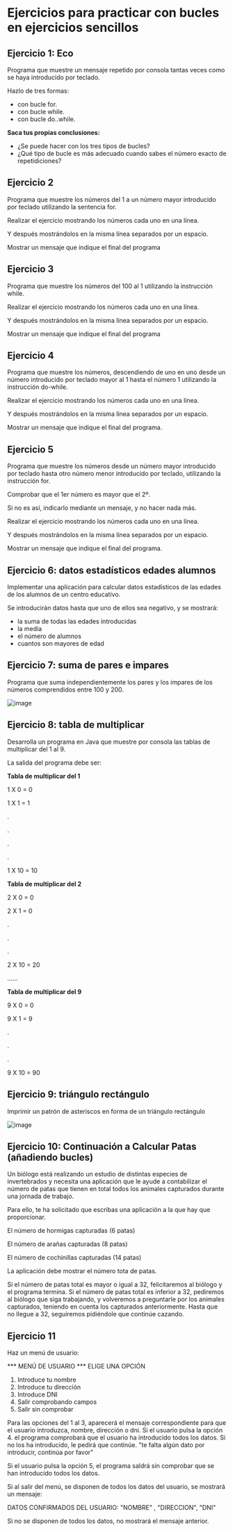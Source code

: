 # Ejercicios para practicar con bucles en ejercicios sencillos



## Ejercicio 1: Eco
Programa que muestre un mensaje repetido por consola tantas veces como se haya introducido por teclado.

Hazlo de tres formas:
- con bucle for.
- con bucle while.
- con bucle do..while.

**Saca tus propias conclusiones:**

- ¿Se puede hacer con los tres tipos de bucles?
- ¿Qué tipo de bucle es más adecuado cuando sabes el número exacto de repetidiciones?

## Ejercicio 2
Programa que muestre los números del 1 a un número mayor introducido por teclado utilizando la sentencia for. 

Realizar el ejercicio mostrando los números cada uno en una línea. 

Y después mostrándolos en la misma línea separados por un espacio. 

Mostrar un mensaje que indique el final del programa

## Ejercicio 3
Programa que muestre los números del 100 al 1 utilizando la instrucción while. 

Realizar el ejercicio mostrando los números cada uno en una línea. 

Y después mostrándolos en la misma línea separados por un espacio. 

Mostrar un mensaje que indique el final del programa

## Ejercicio 4
Programa que muestre los números, descendiendo de uno en uno desde un número introducido por teclado mayor al 1 hasta el número 1 utilizando la instrucción do-while. 

Realizar el ejercicio mostrando los números cada uno en una línea. 

Y después mostrándolos en la misma línea separados por un espacio. 

Mostrar un mensaje que indique el final del programa.

## Ejercicio 5
Programa que muestre los números desde un número mayor introducido por teclado hasta otro número menor introducido por teclado, utilizando la instrucción for. 

Comprobar que el 1er número es mayor que el 2º. 

Si no es así, indicarlo mediante un mensaje, y no hacer nada más. 

Realizar el ejercicio mostrando los números cada uno en una línea. 

Y después mostrándolos en la misma línea separados por un espacio. 

Mostrar un mensaje que indique el final del programa.

## Ejercicio 6: datos estadísticos edades alumnos

Implementar una aplicación para calcular datos estadísticos de las edades de los alumnos de un centro educativo. 

Se introducirán datos hasta que uno de ellos sea negativo, y se mostrará: 
- la suma de todas las edades introducidas
- la media
- el  número de alumnos
- cuantos son mayores de edad

## Ejercicio 7: suma de pares e impares

Programa que suma independientemente los pares y los impares de los números comprendidos entre 100 y 200.

![image](https://user-images.githubusercontent.com/91023374/191769346-f976c7e2-a46c-47a7-ad76-c442c883344f.png)


## Ejercicio 8: tabla de multiplicar

Desarrolla un programa en Java que muestre por consola las tablas de multiplicar del 1 al 9.

La salida del programa debe ser:

**Tabla de multiplicar del 1**

1 X 0 = 0

1 X 1 = 1

.

.

.

.

1 X 10 = 10


**Tabla de multiplicar del 2**

2 X 0 = 0

2 X 1 = 0

.

.

.

2 X 10 = 20


......

**Tabla de multiplicar del 9**

9 X 0 = 0

9 X 1 = 9

.

.

.

9 X 10 = 90

## Ejercicio 9: triángulo rectángulo

Imprimir un patrón de asteriscos en forma de un triángulo rectángulo

![image](https://github.com/profeMelola/Programacion-03-2023-24/assets/91023374/fb997025-eb9b-4600-8f1e-d1753867c723)

## Ejercicio 10: Continuación a Calcular Patas (añadiendo bucles) 

Un biólogo está realizando un estudio de distintas especies de invertebrados y necesita una aplicación que le ayude a contabilizar el número de patas que tienen en total todos los animales capturados durante una jornada de trabajo.

Para ello, te ha solicitado que escribas una aplicación a la que hay que proporcionar.

El número de hormigas capturadas (6 patas)

El número de arañas capturadas (8 patas)

El número de cochinillas capturadas (14 patas)

La aplicación debe mostrar el número tota de patas.

Si el número de patas total es mayor o igual a 32, felicitaremos al biólogo y el programa termina. 
Si el número de patas total es inferior a 32, pediremos al biólogo que siga trabajando, y volveremos a preguntarle por los animales capturados, teniendo en cuenta los capturados anteriormente. 
Hasta que no llegue a 32, seguiremos pidiéndole que continúe cazando. 

## Ejercicio 11
Haz un menú de usuario:

*** MENÚ DE USUARIO
*** ELIGE UNA OPCIÓN
1. Introduce tu nombre
2. Introduce tu dirección
3. Introduce DNI
4. Salir comprobando campos
5. Salir sin comprobar

Para las opciones del 1 al 3, aparecerá el mensaje correspondiente para que el usuario introduzca, nombre, dirección o dni. 
Si el usuario pulsa la opción 4.  el programa comprobará que el usuario ha introducido todos los datos. Si no los ha introducido, le pedirá que continúe. 
"te falta algún dato por introducir, continúa por favor"

Si el usuario pulsa la opción 5, el programa saldrá sin comprobar que se han introducido todos los datos. 

Si al salir del menú, se disponen de todos los datos del usuario, se mostrará un mensaje: 

DATOS CONFIRMADOS DEL USUARIO:  "NOMBRE" ,  "DIRECCION", "DNI"

Si no se disponen de todos los datos,  no mostrará el mensaje anterior. 






